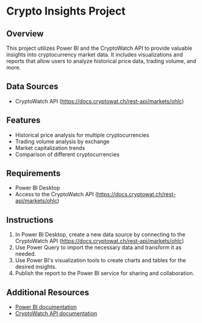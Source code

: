 # Crypto Insights Project

## Overview

This project utilizes Power BI and the CryptoWatch API to provide valuable insights into cryptocurrency market data. It includes visualizations and reports that allow users to analyze historical price data, trading volume, and more.

## Data Sources

- CryptoWatch API (https://docs.cryptowat.ch/rest-api/markets/ohlc)

## Features

- Historical price analysis for multiple cryptocurrencies
- Trading volume analysis by exchange
- Market capitalization trends
- Comparison of different cryptocurrencies

## Requirements

- Power BI Desktop
- Access to the CryptoWatch API (https://docs.cryptowat.ch/rest-api/markets/ohlc)

## Instructions

1. In Power BI Desktop, create a new data source by connecting to the CryptoWatch API (https://docs.cryptowat.ch/rest-api/markets/ohlc)
2. Use Power Query to import the necessary data and transform it as needed.
3. Use Power BI's visualization tools to create charts and tables for the desired insights.
4. Publish the report to the Power BI service for sharing and collaboration.

## Additional Resources

- [Power BI documentation](https://docs.microsoft.com/en-us/power-bi/)
- [CryptoWatch API documentation](https://docs.cryptowat.ch/)

